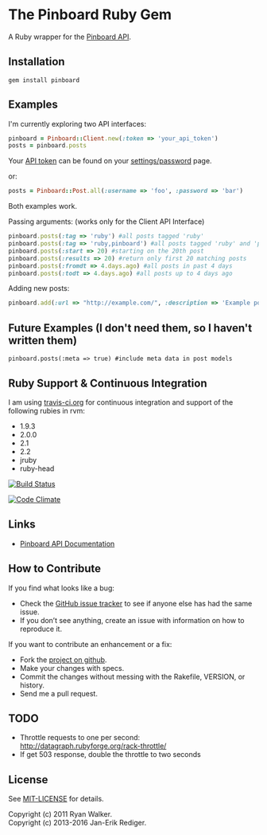 The Pinboard Ruby Gem
=====================
A Ruby wrapper for the [Pinboard API](http://pinboard.in/api/).

Installation
------------

`gem install pinboard`

Examples
--------

I'm currently exploring two API interfaces:

```ruby
pinboard = Pinboard::Client.new(:token => 'your_api_token')
posts = pinboard.posts
```

Your [API token](https://blog.pinboard.in/2012/07/api_authentication_tokens/) can be found on your
[settings/password](https://pinboard.in/settings/password) page.

or:

```ruby
posts = Pinboard::Post.all(:username => 'foo', :password => 'bar')
```
Both examples work.

Passing arguments: (works only for the Client API Interface)

```ruby
pinboard.posts(:tag => 'ruby') #all posts tagged 'ruby'
pinboard.posts(:tag => 'ruby,pinboard') #all posts tagged 'ruby' and 'pinboard'
pinboard.posts(:start => 20) #starting on the 20th post
pinboard.posts(:results => 20) #return only first 20 matching posts
pinboard.posts(:fromdt => 4.days.ago) #all posts in past 4 days
pinboard.posts(:todt => 4.days.ago) #all posts up to 4 days ago
```

Adding new posts:

```ruby
pinboard.add(:url => "http://example.com/", :description => 'Example post')
```

Future Examples (I don't need them, so I haven't written them)
--------------------------------------------------------------

`pinboard.posts(:meta => true) #include meta data in post models`

Ruby Support & Continuous Integration
-------------------------------------
I am using [travis-ci.org](http://travis-ci.org) for continuous
integration and support of the following rubies in rvm:

* 1.9.3
* 2.0.0
* 2.1
* 2.2
* jruby
* ruby-head

[![Build Status](https://secure.travis-ci.org/ryw/pinboard.png)](http://travis-ci.org/ryw/pinboard)

[![Code Climate](https://codeclimate.com/badge.png)](https://codeclimate.com/github/ryw/pinboard)

Links
-----

* [Pinboard API Documentation](http://pinboard.in/api/)

How to Contribute
-----------------
If you find what looks like a bug:

* Check the [GitHub issue tracker](http://github.com/ryw/pinboard/issues/)
  to see if anyone else has had the same issue.
* If you don’t see anything, create an issue with information on how to reproduce it.

If you want to contribute an enhancement or a fix:

* Fork the [project on github](http://github.com/ryw/pinboard).
* Make your changes with specs.
* Commit the changes without messing with the Rakefile, VERSION, or history.
* Send me a pull request.

TODO
----

* Throttle requests to one per second:
  http://datagraph.rubyforge.org/rack-throttle/
* If get 503 response, double the throttle to two seconds

License
-------

See [MIT-LICENSE](MIT-LICENSE) for details.

Copyright (c) 2011 Ryan Walker.  
Copyright (c) 2013-2016 Jan-Erik Rediger.
